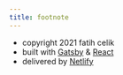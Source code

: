 ```yaml
---
title: footnote
---
```


* copyright 2021 fatih celik
* built with [Gatsby](https://www.gatsbyjs.org) & [React](https://reactjs.org)
* delivered by [Netlify](https://www.netlify.com/)